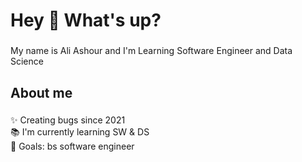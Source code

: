 <h1 align="left">Hey 👋 What's up?</h1>

###

<p align="left">My name is Ali Ashour and I'm Learning Software Engineer and Data Science</p>

###

<h2 align="left">About me</h2>

###

<p align="left">✨ Creating bugs since 2021<br>📚 I'm currently learning SW & DS<br>🎯 Goals: bs software engineer</p>

###


